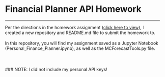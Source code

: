 # Financial Planner API Homework
<hr />
Per the directions in the homework assignment (<a href="https://nu.bootcampcontent.com/NU-Coding-Bootcamp/nu-chi-virt-fin-pt-04-2021-u-c/tree/master/05-APIs/Homework" target="blank">click here to view</a>), I created a new repository and README.md file to submit the homework to.
<br>&nbsp;<br>
In this repository, you will find my assignment saved as a Jupyter Notebook (Personal_Finance_Planner.ipynb), as well as the MCForecastTools.py file.
<br>&nbsp;<br>
<br>&nbsp;<br>
### NOTE:  I did not include my personal API keys!
